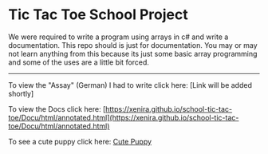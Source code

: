 # Tic Tac Toe School Project
We were required to write a program using arrays in c# and write a documentation. This repo should is just for documentation. You may or may not learn anything from this because its just some basic array programming and some of the uses are a little bit forced. 

---

To view the "Assay" (German) I had to write click here: [Link will be added shortly]

To view the Docs click here: [https://xenira.github.io/school-tic-tac-toe/Docu/html/annotated.html](https://xenira.github.io/school-tic-tac-toe/Docu/html/annotated.html)

To see a cute puppy click here: [Cute Puppy](http://my10online.com/wp-content/uploads/2011/09/cute_puppy-5312.jpg)
